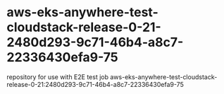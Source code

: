 # aws-eks-anywhere-test-cloudstack-release-0-21-2480d293-9c71-46b4-a8c7-22336430efa9-75
repository for use with E2E test job aws-eks-anywhere-test-cloudstack-release-0-21:2480d293-9c71-46b4-a8c7-22336430efa9-75
